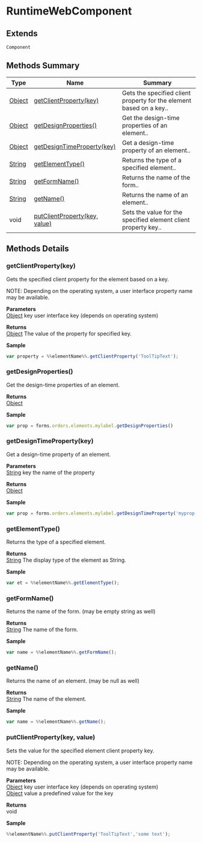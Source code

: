 #  RuntimeWebComponent


## **Extends**
    Component

## Methods Summary

| Type                                                  | Name                    | Summary                                                                                                           |
| ----------------------------------------------------- | ----------------------- | ----------------------------------------------------------------------------------------------------------------- |
| [Object](JSLib/Object.md) | [getClientProperty(key)](RuntimeWebComponent.md#getclientproperty-key)                   | Gets the specified client property for the element based on a key..                                    |
| [Object](JSLib/Object.md) | [getDesignProperties()](RuntimeWebComponent.md#getdesignproperties)                   | Get the design-time properties of an element..                                    |
| [Object](JSLib/Object.md) | [getDesignTimeProperty(key)](RuntimeWebComponent.md#getdesigntimeproperty-key)                   | Get a design-time property of an element..                                    |
| [String](JSLib/String.md) | [getElementType()](RuntimeWebComponent.md#getelementtype)                   | Returns the type of a specified element..                                    |
| [String](JSLib/String.md) | [getFormName()](RuntimeWebComponent.md#getformname)                   | Returns the name of the form..                                    |
| [String](JSLib/String.md) | [getName()](RuntimeWebComponent.md#getname)                   | Returns the name of an element..                                    |
|void | [putClientProperty(key, value)](RuntimeWebComponent.md#putclientproperty-key-value)                   | Sets the value for the specified element client property key..                                    |

## Methods Details

### getClientProperty(key)

Gets the specified client property for the element based on a key.

NOTE: Depending on the operating system, a user interface property name may be available.

**Parameters**\
[Object](JSLib/Object.md) key user interface key (depends on operating system)

**Returns**\
[Object](JSLib/Object.md) The value of the property for specified key.


**Sample**

```javascript
var property = %%elementName%%.getClientProperty('ToolTipText');
```
### getDesignProperties()

Get the design-time properties of an element.


**Returns**\
[Object](JSLib/Object.md) 


**Sample**

```javascript
var prop = forms.orders.elements.mylabel.getDesignProperties()
```
### getDesignTimeProperty(key)

Get a design-time property of an element.

**Parameters**\
[String](JSLib/String.md) key the name of the property

**Returns**\
[Object](JSLib/Object.md) 


**Sample**

```javascript
var prop = forms.orders.elements.mylabel.getDesignTimeProperty('myprop')
```
### getElementType()

Returns the type of a specified element.


**Returns**\
[String](JSLib/String.md) The display type of the element as String.


**Sample**

```javascript
var et = %%elementName%%.getElementType();
```
### getFormName()

Returns the name of the form. (may be empty string as well)


**Returns**\
[String](JSLib/String.md) The name of the form.


**Sample**

```javascript
var name = %%elementName%%.getFormName();
```
### getName()

Returns the name of an element. (may be null as well)


**Returns**\
[String](JSLib/String.md) The name of the element.


**Sample**

```javascript
var name = %%elementName%%.getName();
```
### putClientProperty(key, value)

Sets the value for the specified element client property key.

NOTE: Depending on the operating system, a user interface property name may be available.

**Parameters**\
[Object](JSLib/Object.md) key user interface key (depends on operating system)\
[Object](JSLib/Object.md) value a predefined value for the key

**Returns**\
void 


**Sample**

```javascript
%%elementName%%.putClientProperty('ToolTipText','some text');
```


